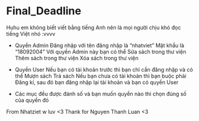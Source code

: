 # Final_Deadline
Huhu em không biết viết bằng tiếng Anh nên là mọi người chịu khó đọc tiếng Việt nhó :vvvv

-	Quyền Admin
    	Đăng nhập với tên đăng nhập là “nhatviet”
    	Mật khẩu là “18092004”
    	Với quyền Admin này bạn có thể
          Sửa sách trong thư viện
        	Thêm sách trong thư viện
        	Xóa sách trong thư viện
          
          
-	Quyền User
      Nếu bạn có tài khoản trước thì bạn chỉ cần đăng nhập và có thể
        	Mượn sách
          Trả sách
    	Nếu bạn chưa có tài khoản thì bạn buộc phải Đăng kí, sau đó bạn đăng nhập lại tài khoản và bạn có quyền User
      
      
      
-	Các mục đều được đánh số và bạn muốn quyền nào thì chọn đúng số của quyền đó

From Nhatziet w luv <3
Thank for Nguyen Thanh Luan <3
